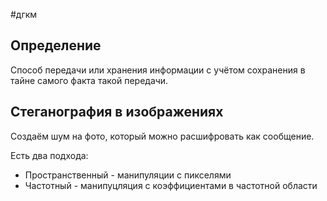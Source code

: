 #дгкм 
## Определение
Способ передачи или хранения информации с учётом сохранения в тайне самого факта такой передачи.

## Стеганография в изображениях
Создаём шум на фото, который можно расшифровать как сообщение.

Есть два подхода:
- Пространственный - манипуляции с пикселями
- Частотный - манипуцляция с коэффициентами в частотной области